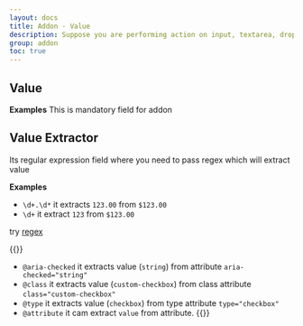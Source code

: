 ```yaml
---
layout: docs
title: Addon · Value
description: Suppose you are performing action on input, textarea, dropdown you should provide one extra field that is value for xpath you have added.
group: addon
toc: true
---
```


## Value
**Examples**
This is mandatory field for addon

## Value Extractor

Its regular expression field where you need to pass regex which will extract value

**Examples**
- `\d+.\d*` it extracts `123.00` from `$123.00`
- `\d+` it extract `123` from `$123.00`

try [regex](https://regex101.com/)

{{<callout info>}}
- `@aria-checked` it extracts value (`string`) from attribute `aria-checked="string"`
- `@class` it extracts value (`custom-checkbox`) from class attribute `class="custom-checkbox"`
- `@type` it extracts value (`checkbox`) from type attribute `type="checkbox"`
- `@attribute` it cam extract `value` from attribute.
{{</callout>}}